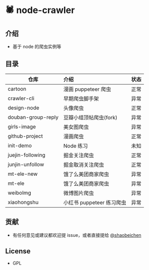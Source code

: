 # 🕷️ node-crawler

## 介绍

- 基于 node 的爬虫实例等

## 目录

| 仓库               | 介绍                      | 状态 |
| ------------------ | :------------------------ | :--- |
| cartoon            | 漫画 puppeteer 爬虫       | 正常 |
| crawler-cli        | 早期爬虫脚手架            | 异常 |
| design-node        | 头像爬虫                  | 正常 |
| douban-group-reply | 豆瓣小组顶帖爬虫(fork)    | 异常 |
| girls-image        | 美女图爬虫                | 异常 |
| github-project     | 漫画爬虫                  | 正常 |
| init-demo          | Node 练习                 | 未知 |
| juejin-following   | 掘金关注爬虫              | 正常 |
| junjin-unfollow    | 掘金取消关注爬虫          | 正常 |
| mt-ele-new         | 饿了么美团商家爬虫        | 异常 |
| mt-ele             | 饿了么美团商家爬虫        | 异常 |
| weiboImg           | 微博图片爬虫              | 异常 |
| xiaohongshu        | 小红书 puppeteer 练习爬虫 | 异常 |

## 贡献

- 有任何意见或建议都欢迎提 issue，或者直接提给 [@shaobeichen](http://github.com/shaobeichen)

## License

- GPL
